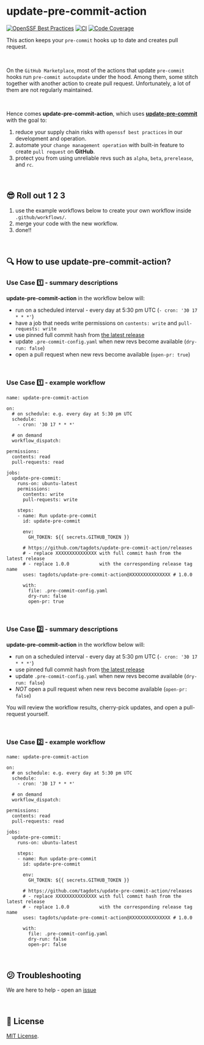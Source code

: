 # update-pre-commit-action

[![OpenSSF Best Practices](https://www.bestpractices.dev/projects/10601/badge)](https://www.bestpractices.dev/projects/10601) [![CI](https://github.com/tagdots/update-pre-commit/actions/workflows/ci.yaml/badge.svg)](https://github.com/tagdots/update-pre-commit/actions/workflows/ci.yaml) [![Code Coverage](https://img.shields.io/endpoint?url=https://raw.githubusercontent.com/tagdots/update-pre-commit/refs/heads/badge/coverage.json)](https://github.com/tagdots/update-pre-commit/actions/workflows/cron-coverage.yaml)


This action keeps your `pre-commit` hooks up to date and creates pull request.

<br>

On the `GitHub Marketplace`, most of the actions that update `pre-commit` hooks run `pre-commit autoupdate` under the hood.  Among them, some stitch together with another action to create pull request.  Unfortunately, a lot of them are not regularly maintained.

<br>

Hence comes **update-pre-commit-action**, which uses [**update-pre-commit**](https://github.com/tagdots/update-pre-commit) with the goal to:
1. reduce your supply chain risks with `openssf best practices` in our development and operation.
1. automate your `change management operation` with built-in feature to create `pull request` on **GitHub**.
1. protect you from using unreliable revs such as `alpha`, `beta`, `prerelease`, and `rc`.

<br>

## 😎 Roll out 1 2 3

1. use the example workflows below to create your own workflow inside `.github/workflows/`.
1. merge your code with the new workflow.
1. done!!

<br>

## 🔍 How to use update-pre-commit-action?

### Use Case 1️⃣ - summary descriptions
**update-pre-commit-action** in the workflow below will:

* run on a scheduled interval - every day at 5:30 pm UTC  (`- cron: '30 17 * * *'`)
* have a job that needs write permissions on `contents: write` and `pull-requests: write`
* use pinned full commit hash from [the latest release](https://github.com/tagdots/update-pre-commit-action/releases)
* update `.pre-commit-config.yaml` when new revs become available (`dry-run: false`)
* open a pull request when new revs become available (`open-pr: true`)

<br>

### Use Case 1️⃣ - example workflow
```
name: update-pre-commit-action

on:
  # on schedule: e.g. every day at 5:30 pm UTC
  schedule:
    - cron: '30 17 * * *'

  # on demand
  workflow_dispatch:

permissions:
  contents: read
  pull-requests: read

jobs:
  update-pre-commit:
    runs-on: ubuntu-latest
    permissions:
      contents: write
      pull-requests: write

    steps:
    - name: Run update-pre-commit
      id: update-pre-commit

      env:
        GH_TOKEN: ${{ secrets.GITHUB_TOKEN }}

      # https://github.com/tagdots/update-pre-commit-action/releases
      # - replace XXXXXXXXXXXXXXX with full commit hash from the latest release
      # - replace 1.0.0           with the corresponding release tag name
      uses: tagdots/update-pre-commit-action@XXXXXXXXXXXXXXX # 1.0.0

      with:
        file: .pre-commit-config.yaml
        dry-run: false
        open-pr: true
```

<br>

### Use Case 2️⃣ - summary descriptions
**update-pre-commit-action** in the workflow below will:

* run on a scheduled interval - every day at 5:30 pm UTC  (`- cron: '30 17 * * *'`)
* use pinned full commit hash from [the latest release](https://github.com/tagdots/update-pre-commit-action/releases)
* update `.pre-commit-config.yaml` when new revs become available (`dry-run: false`)
* _NOT_ open a pull request when new revs become available (`open-pr: false`)

You will review the workflow results, cherry-pick updates, and open a pull-request yourself.

<br>

### Use Case 2️⃣ - example workflow
```
name: update-pre-commit-action

on:
  # on schedule: e.g. every day at 5:30 pm UTC
  schedule:
    - cron: '30 17 * * *'

  # on demand
  workflow_dispatch:

permissions:
  contents: read
  pull-requests: read

jobs:
  update-pre-commit:
    runs-on: ubuntu-latest

    steps:
    - name: Run update-pre-commit
      id: update-pre-commit

      env:
        GH_TOKEN: ${{ secrets.GITHUB_TOKEN }}

      # https://github.com/tagdots/update-pre-commit-action/releases
      # - replace XXXXXXXXXXXXXXX with full commit hash from the latest release
      # - replace 1.0.0           with the corresponding release tag name
      uses: tagdots/update-pre-commit-action@XXXXXXXXXXXXXXX # 1.0.0

      with:
        file: .pre-commit-config.yaml
        dry-run: false
        open-pr: false
```

<br>

## 😕  Troubleshooting

We are here to help - open an [issue](https://github.com/tagdots/update-pre-commit-action/issues)

<br>

## 📖 License

[MIT License](https://github.com/tagdots/update-pre-commit-action/blob/main/LICENSE).
